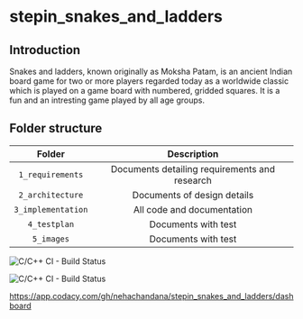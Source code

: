 # stepin_snakes_and_ladders
## Introduction
Snakes and ladders, known originally as Moksha Patam, is an ancient Indian board game for two or more players regarded today as a worldwide classic which is played on a game board with numbered, gridded squares. It is a fun and an intresting game played by all age groups. 

## Folder structure

| Folder | Description |
| :---: | :---: |
| `1_requirements` | Documents detailing requirements and research |
| `2_architecture` | Documents of design details |
| `3_implementation` | All code and documentation |
| `4_testplan` | Documents with test |
| `5_images` | Documents with test |

![C/C++ CI - Build Status](https://www.code-inspector.com/project/28076/score/svg)

![C/C++ CI - Build Status](https://www.code-inspector.com/project/28076/status/svg)

https://app.codacy.com/gh/nehachandana/stepin_snakes_and_ladders/dashboard
